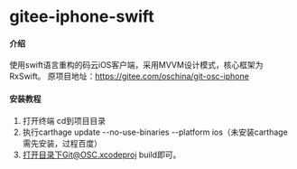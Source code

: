 # gitee-iphone-swift

#### 介绍
使用swift语言重构的码云iOS客户端，采用MVVM设计模式，核心框架为RxSwift。
原项目地址：https://gitee.com/oschina/git-osc-iphone

#### 安装教程
1. 打开终端 cd到项目目录
2. 执行carthage update --no-use-binaries --platform ios（未安装carthage需先安装，过程百度）
3. 打开目录下Git@OSC.xcodeproj build即可。
